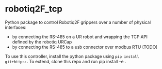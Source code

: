 # robotiq2F_tcp
Python package to control Robotiq2F grippers over a number of physical interfaces:

- by connecting the RS-485 on a UR robot and wrapping the TCP API defined by the robotiq URCap
- by connecting the RS-485 to a usb connector over modbus RTU (TODO)



To use this controller, install the python package using `pip install git+https:`.
To extend, clone this repo and run pip install -e .
